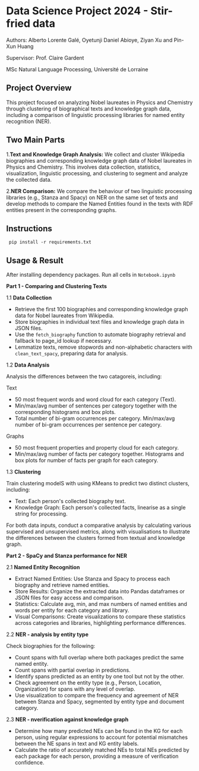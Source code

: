 # Data Science Project 2024 - Stir-fried data

Authors:
Alberto Lorente Galé,
Oyetunji Daniel Abioye,
Ziyan Xu and
Pin-Xun Huang

Supervisor:
Prof. Claire Gardent

MSc Natural Language Processing,
Université de Lorraine

## Project Overview

This project focused on analyzing Nobel laureates in Physics and Chemistry through clustering of biographical texts and knowledge graph data, including a comparison of linguistic processing libraries for named entity recognition (NER).

## Two Main Parts

1.**Text and Knowledge Graph Analysis:** We collect and cluster Wikipedia biographies and corresponding knowledge graph data of Nobel laureates in Physics and Chemistry. This involves data collection, statistics, visualization, linguistic processing, and clustering to segment and analyze the collected data.

2.**NER Comparison:** We compare the behaviour of two linguistic processing libraries (e.g., Stanza and Spacy) on NER on the same set of texts and develop methods to compare the Named Entities found in the texts with RDF entities present in the corresponding graphs.

## Instructions

```shell
 pip install -r requirements.txt
```

## Usage & Result

After installing dependency packages. Run all cells in `Notebook.ipynb`

**Part 1 - Comparing and Clustering Texts**

1.1 **Data Collection**

* Retrieve the first 100 biographies and corresponding knowledge graph data for Nobel laureates from Wikipedia.
* Store biographies in individual text files and knowledge graph data in JSON files.
* Use the `fetch_biography` function to automate biography retrieval and fallback to page_id lookup if necessary.
* Lemmatize texts, remove stopwords and non-alphabetic characters with `clean_text_spacy`, preparing data for analysis.
  
1.2 **Data Analysis**

Analysis the differences between the two catagoreis, including:

Text

* 50 most frequent words and word cloud for each category (Text).
* Min/max/avg number of sentences per category together with the corresponding histograms and box plots.
* Total number of bi-gram occurrences per category. Min/max/avg number of bi-gram occurrences per sentence per category.

Graphs

* 50 most frequent properties and property cloud for each category.
* Min/max/avg number of facts per category together. Histograms and box plots for number of facts per graph for each category.

1.3 **Clustering**

Train clustering modelS with using KMeans to predict two distinct clusters, including:

* Text: Each person's collected biography text.
* Knowledge Graph: Each person's collected facts, linearise as a single string for processing.

For both data inputs, conduct a comparative analysis by calculating various supervised and unsupervised metrics, along with visualisations to illustrate the differences between the clusters formed from textual and knowledge graph. 

**Part 2 - SpaCy and Stanza performance for NER**

2.1 **Named Entity Recognition**

* Extract Named Entities: Use Stanza and Spacy to process each biography and retrieve named entities.
* Store Results: Organize the extracted data into Pandas dataframes or JSON files for easy access and comparison.
* Statistics: Calculate avg, min, and max numbers of named entities and words per entity for each category and library.
* Visual Comparisons: Create visualizations to compare these statistics across categories and libraries, highlighting performance differences.

2.2 **NER - analysis by entity type**

Check biographies for the following:

* Count spans with full overlap where both packages predict the same named entity.
* Count spans with partial overlap in predictions.
* Identify spans predicted as an entity by one tool but not by the other.
* Check agreement on the entity type (e.g., Person, Location, Organization) for spans with any level of overlap.
* Use visualization to compare the frequency and agreement of NER between Stanza and Spacy, segmented by entity type and document category.

2.3 **NER - nverification against knowledge graph**

* Determine how many predicted NEs can be found in the KG for each person, using regular expressions to account for potential mismatches between the NE spans in text and KG entity labels.
* Calculate the ratio of accurately matched NEs to total NEs predicted by each package for each person, providing a measure of verification confidence.
